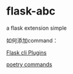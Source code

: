 # flask-abc

a flask extension simple

如何添加command：

[Flask cli Plugins](https://flask.palletsprojects.com/en/3.0.x/cli/#plugins)

[poetry commands](https://stackoverflow.com/questions/67380911/how-to-specify-flask-entry-points-in-plugins-that-use-project-toml-instead-of-se)
